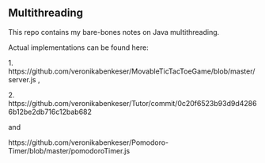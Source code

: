 <h2> Multithreading </h2>
This repo contains my bare-bones notes on Java multithreading.

<p>Actual implementations can be found here:</p>
<p>1. https://github.com/veronikabenkeser/MovableTicTacToeGame/blob/master/server.js ,</p>
<p>2. https://github.com/veronikabenkeser/Tutor/commit/0c20f6523b93d9d42866b12be2db716c12bab682 </p>
<p>and</p>
<p>https://github.com/veronikabenkeser/Pomodoro-Timer/blob/master/pomodoroTimer.js</p>
